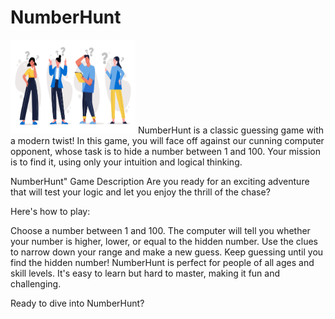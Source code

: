 # NumberHunt
<img src="https://github.com/ivanstoyanoff/NumberHunt/blob/master/NumberHunt.jpg" alt="NumberHunt" width="200" height="150">
 NumberHunt is a classic guessing game with a modern twist! In this game, you will face off against our cunning computer opponent, whose task is to hide a number between 1 and 100. Your mission is to find it, using only your intuition and logical thinking. 

 NumberHunt" Game Description
Are you ready for an exciting adventure that will test your logic and let you enjoy the thrill of the chase?

Here's how to play:

Choose a number between 1 and 100.
The computer will tell you whether your number is higher, lower, or equal to the hidden number.
Use the clues to narrow down your range and make a new guess.
Keep guessing until you find the hidden number!
NumberHunt is perfect for people of all ages and skill levels. It's easy to learn but hard to master, making it fun and challenging.

Ready to dive into NumberHunt?
